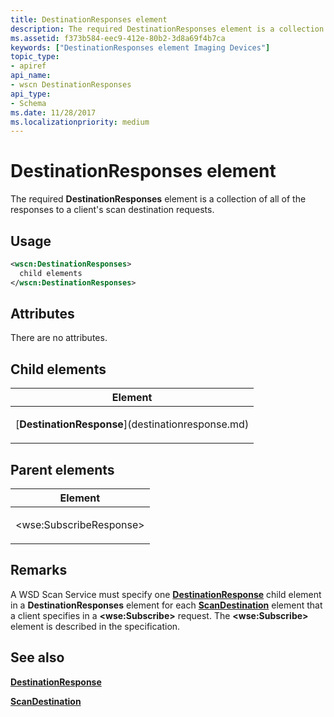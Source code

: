 ```yaml
---
title: DestinationResponses element
description: The required DestinationResponses element is a collection of all of the responses to a client's scan destination requests.
ms.assetid: f373b584-eec9-412e-80b2-3d8a69f4b7ca
keywords: ["DestinationResponses element Imaging Devices"]
topic_type:
- apiref
api_name:
- wscn DestinationResponses
api_type:
- Schema
ms.date: 11/28/2017
ms.localizationpriority: medium
---
```


# DestinationResponses element


The required **DestinationResponses** element is a collection of all of the responses to a client's scan destination requests.

Usage
-----

```xml
<wscn:DestinationResponses>
  child elements
</wscn:DestinationResponses>
```

Attributes
----------

There are no attributes.

## Child elements


<table>
<colgroup>
<col width="100%" />
</colgroup>
<thead>
<tr class="header">
<th>Element</th>
</tr>
</thead>
<tbody>
<tr class="odd">
<td><p>[<strong>DestinationResponse</strong>](destinationresponse.md)</p></td>
</tr>
</tbody>
</table>

## Parent elements


<table>
<colgroup>
<col width="100%" />
</colgroup>
<thead>
<tr class="header">
<th>Element</th>
</tr>
</thead>
<tbody>
<tr class="odd">
<td><p>&lt;wse:SubscribeResponse&gt;</p></td>
</tr>
</tbody>
</table>

Remarks
-------

A WSD Scan Service must specify one [**DestinationResponse**](destinationresponse.md) child element in a **DestinationResponses** element for each [**ScanDestination**](scandestination.md) element that a client specifies in a **&lt;wse:Subscribe&gt;** request. The **&lt;wse:Subscribe&gt;** element is described in the specification.

## See also


[**DestinationResponse**](destinationresponse.md)

[**ScanDestination**](scandestination.md)

 

 






